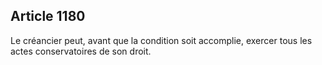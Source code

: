 Article 1180
----
Le créancier peut, avant que la condition soit accomplie, exercer tous les actes
conservatoires de son droit.
